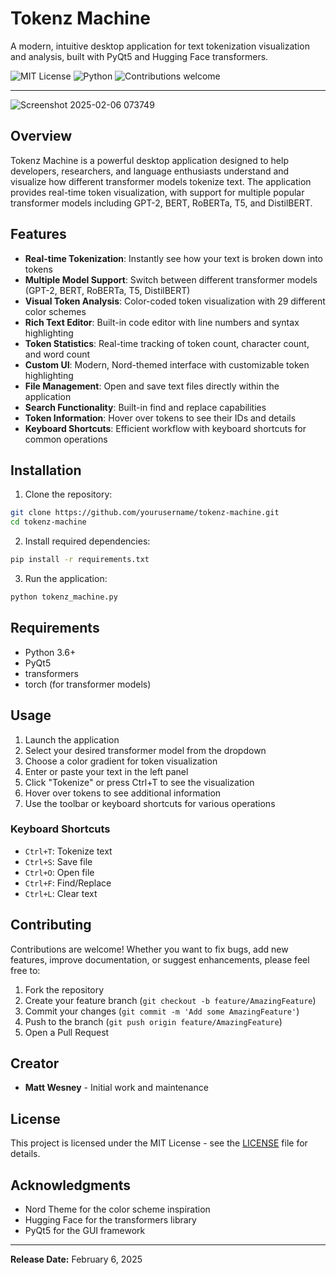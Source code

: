 # Tokenz Machine

A modern, intuitive desktop application for text tokenization visualization and analysis, built with PyQt5 and Hugging Face transformers.

![MIT License](https://img.shields.io/badge/License-MIT-green.svg)
![Python](https://img.shields.io/badge/python-v3.6+-blue.svg)
![Contributions welcome](https://img.shields.io/badge/contributions-welcome-orange.svg)

----

![Screenshot 2025-02-06 073749](https://github.com/user-attachments/assets/8cb18349-ac6e-4699-8620-a8265069b114)



## Overview

Tokenz Machine is a powerful desktop application designed to help developers, researchers, and language enthusiasts understand and visualize how different transformer models tokenize text. The application provides real-time token visualization, with support for multiple popular transformer models including GPT-2, BERT, RoBERTa, T5, and DistilBERT.

## Features

- **Real-time Tokenization**: Instantly see how your text is broken down into tokens
- **Multiple Model Support**: Switch between different transformer models (GPT-2, BERT, RoBERTa, T5, DistilBERT)
- **Visual Token Analysis**: Color-coded token visualization with 29 different color schemes
- **Rich Text Editor**: Built-in code editor with line numbers and syntax highlighting
- **Token Statistics**: Real-time tracking of token count, character count, and word count
- **Custom UI**: Modern, Nord-themed interface with customizable token highlighting
- **File Management**: Open and save text files directly within the application
- **Search Functionality**: Built-in find and replace capabilities
- **Token Information**: Hover over tokens to see their IDs and details
- **Keyboard Shortcuts**: Efficient workflow with keyboard shortcuts for common operations

## Installation

1. Clone the repository:
```bash
git clone https://github.com/yourusername/tokenz-machine.git
cd tokenz-machine
```

2. Install required dependencies:
```bash
pip install -r requirements.txt
```

3. Run the application:
```bash
python tokenz_machine.py
```

## Requirements

- Python 3.6+
- PyQt5
- transformers
- torch (for transformer models)

## Usage

1. Launch the application
2. Select your desired transformer model from the dropdown
3. Choose a color gradient for token visualization
4. Enter or paste your text in the left panel
5. Click "Tokenize" or press Ctrl+T to see the visualization
6. Hover over tokens to see additional information
7. Use the toolbar or keyboard shortcuts for various operations

### Keyboard Shortcuts

- `Ctrl+T`: Tokenize text
- `Ctrl+S`: Save file
- `Ctrl+O`: Open file
- `Ctrl+F`: Find/Replace
- `Ctrl+L`: Clear text

## Contributing

Contributions are welcome! Whether you want to fix bugs, add new features, improve documentation, or suggest enhancements, please feel free to:

1. Fork the repository
2. Create your feature branch (`git checkout -b feature/AmazingFeature`)
3. Commit your changes (`git commit -m 'Add some AmazingFeature'`)
4. Push to the branch (`git push origin feature/AmazingFeature`)
5. Open a Pull Request

## Creator

- **Matt Wesney** - Initial work and maintenance

## License

This project is licensed under the MIT License - see the [LICENSE](LICENSE) file for details.

## Acknowledgments

- Nord Theme for the color scheme inspiration
- Hugging Face for the transformers library
- PyQt5 for the GUI framework

---

**Release Date:** February 6, 2025
